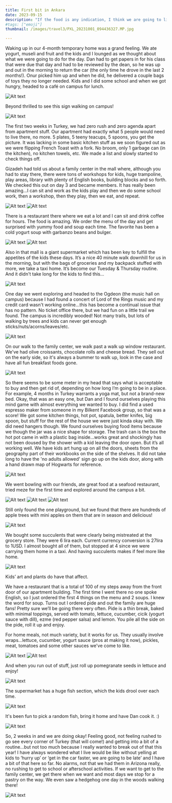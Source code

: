 ```yaml
---
title: First bit in Ankara
date: 2023-09-15
description: "If the food is any indication, I think we are going to like it here!"
#tags: ["emoji"]
thumbnail: /images/travel3/PXL_20231001_094436327.MP.jpg

---
```

Waking up in our 4-month temporary home was a grand feeling. We ate yogurt, museli and fruit and the kids and I lounged as we thought about what we were going to do for the day. Dan had to get papers in for his class that were due that day and had to be reviewed by the dean, so he was up and out in the morning to return the car (the only time he drove in the last 2 months!). Onur picked him up and when he did, he delivered a couple bags of toys they no longer needed. Kids and I did some school and when we got hungry, headed to a café on campus for lunch.

![Alt text](/images/travel3/PXL_20230907_073341578.jpg)

Beyond thrilled to see this sign walking on campus!

![Alt text](/images/travel3/PXL_20230907_090202985.jpg)

The first two weeks in Turkey, we had zero rush and zero agenda apart from apartment stuff. Our apartment had exactly what 5 people would need to live there, no more. 5 plates, 5 teeny teacups, 5 spoons, you get the picture. It was lacking in some basic kitchen stuff as we soon figured out as we were flipping French Toast with a fork. No broom, only 1 garbage can (in the kitchen), no kitchen towels, etc. We made a list and slowly started to check things off. 

Gizadeh had told us about a family center in the mall where, although you had to stay there, there were tons of workshops for kids, huge trampoline, play areas, library with plenty of English books, building blocks and so forth. We checked this out on day 3 and became members. It has really been amazing…I can sit and work as the kids play and then we do some school work, then a workshop, then they play, then we eat, and repeat. 

![Alt text](/images/travel3/PXL_20230913_082048905.jpg)
![Alt text](/images/travel3/PXL_20230912_085816414.jpg)

There is a restaurant there where we eat a lot and I can sit and drink coffee for hours. The food is amazing. We order the menu of the day and get surprised with yummy food and soup each time. The favorite has been a cold yogurt soup with garbanzo beans and bulger.

![Alt text](/images/travel3/PXL_20230929_101740257.jpg)
![Alt text](/images/travel3/PXL_20231003_100152893.jpg)

Also in that mall is a giant supermarket which has been key to fulfill the appetites of the kids these days. It’s a nice 40 minute walk downhill for us in the morning, but with the bags of groceries and my backpack stuffed with more, we take a taxi home. It’s become our Tuesday & Thursday routine. And it didn't take long for the kids to find this...

![Alt text](/images/travel3/PXL_20230929_122852680.jpg)

One day we went exploring and headed to the Ogdeon (the music hall on campus) because I had found a concert of Lord of the Rings music and my credit card wasn't working online...this has become a continual issue that has no pattern. No ticket office there, but we had fun on a little trail we found. The campus is incredibly wooded! Not many trails, but lots of walking by trees and kids can never get enough sticks/nuts/acorns/leaves/etc.

![Alt text](/images/travel3/PXL_20230907_102330781.jpg)

On our walk to the family center, we walk past a walk up window restaurant. We've had olive croissants, chocolate rolls and cheese bread. They sell out on the early side, so it's always a bummer to walk up, look in the case and have all fun breakfast foods gone.

![Alt text](/images/travel3/PXL_20231010_063414890.jpg)

So there seems to be some meter in my head that says what is acceptable to buy and then get rid of, depending on how long I’m going to be in a place. For example, 4 months in Turkey warrants a yoga mat, but not a brand-new bed. Okay, that was an easy one, but Dan and I found ourselves playing this mind game with almost everything we wanted to buy. I did find a used espresso maker from someone in my Bilkent Facebook group, so that was a score! We got some kitchen things, hot pot, spatula, better knifes, big spoon, but stuff for the rest of the house we were just kinda okay with. We did need hangers though. We found ourselves buying food items because we though the jar was a nice shape for storage. The trash can is the box the hot pot came in with a plastic bag inside…works great and shockingly has not been doused by the shower with a kid leaving the door open. But it’s all working well. We have kids art hung up on all the doors, sheets from the geography part of their workbooks on the side of the shelves. It did not take long to have the 'no adults allowed' sign go up on the kids door, along with a hand drawn map of Hogwarts for reference.

![Alt text](/images/travel3/PXL_20231025_053905769.jpg)

We went bowling with our friends, ate great food at a seafood restaurant, tried meze for the first time and explored around the campus a bit. 

![Alt text](/images/travel3/PXL_20230909_142637231.jpg)
![Alt text](/images/travel3/PXL_20230909_142654012.MP.jpg)
![Alt text](/images/travel3/PXL_20230909_150855994.jpg)

Still only found the one playground, but we found that there are hundreds of apple trees with mini apples on them that are in season and delicious!

![Alt text](/images/travel3/PXL_20230920_143505378.jpg)

We bought some succulents that were clearly being mistreated at the grocery store. They were 6 lira each. Current currency conversion is 27lira to 1USD. I almost bought all of them, but stopped at 4 since we were carrying them home in a taxi. And having succulents makes if feel more like home. 

![Alt text](/images/travel3/PXL_20230929_125131441.jpg)

Kids’ art and plants do have that affect. 

We have a restaurant that is a total of 100 of my steps away from the front door of our apartment building. The first time I went there no one spoke English, so I just ordered the first 4 things on the menu and 2 soups. I knew the word for soup. Turns out I ordered pide and out the family are huge fans! Pretty sure we’ll be going there very often. Pide is a thin break, baked with minimal toppings, served with tomato, lettuce, cucumber, cicik (yogurt sauce with dill), ezme (red pepper salsa) and lemon. You pile all the side on the pide, roll it up and enjoy.

For home meals, not much variety, but it works for us. They usually involve wraps...lettuce, cucumber, yogurt sauce (pros at making it now), pickles, meat, tomatoes and some other sauces we've come to like. 

![Alt text](/images/travel3/PXL_20231002_141302699.jpg)
![Alt text](/images/travel3/PXL_20230929_151052018.MP.jpg)

And when you run out of stuff, just roll up pomegranate seeds in lettuce and enjoy!

![Alt text](/images/travel3/PXL_20230912_153717518.jpg)

The supermarket has a huge fish section, which the kids drool over each time. 

![Alt text](/images/travel3/PXL_20231014_080815359.jpg)

It's been fun to pick a random fish, bring it home and have Dan cook it. :) 

![Alt text](/images/travel3/PXL_20231003_142518421.jpg)

So, 2 weeks in and we are doing okay! Feeling good, not feeling rushed to go see every corner of Turkey (that will come!) and getting into a bit of a routine…but not too much because I really wanted to break out of that this year! I have always wondered what I live would be like without yelling at kids to ‘hurry up’ or ‘get in the car faster, we are going to be late’ and I have a bit of that here so far. No alarms, not that we had them in Arizona really, no rushing to get to school or afterschool activities. If we want to get to the family center, we get there when we want and most days we stop for a pastry on the way. We even saw a hedgehog one day in the woods walking there!

![Alt text](/images/travel3/PXL_20230912_065327480.jpg)